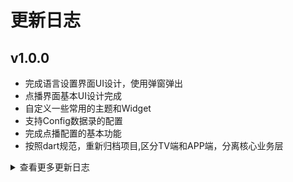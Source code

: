 # 更新日志

## v1.0.0
* 完成语言设置界面UI设计，使用弹窗弹出
* 点播界面基本UI设计完成
* 自定义一些常用的主题和Widget
* 支持Config数据录的配置
* 完成点播配置的基本功能
* 按照dart规范，重新归档项目,区分TV端和APP端，分离核心业务层

<details onclose>
<summary>查看更多更新日志</summary>

</details>